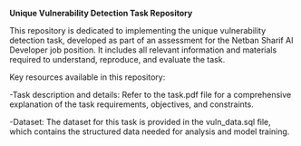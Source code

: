 **Unique Vulnerability Detection Task Repository**

This repository is dedicated to implementing the unique vulnerability detection task, developed as part of an assessment for the Netban Sharif AI Developer job position. It includes all relevant information and materials required to understand, reproduce, and evaluate the task.

Key resources available in this repository:

-Task description and details: Refer to the task.pdf file for a comprehensive explanation of the task requirements, objectives, and constraints.

-Dataset: The dataset for this task is provided in the vuln_data.sql file, which contains the structured data needed for analysis and model training.
